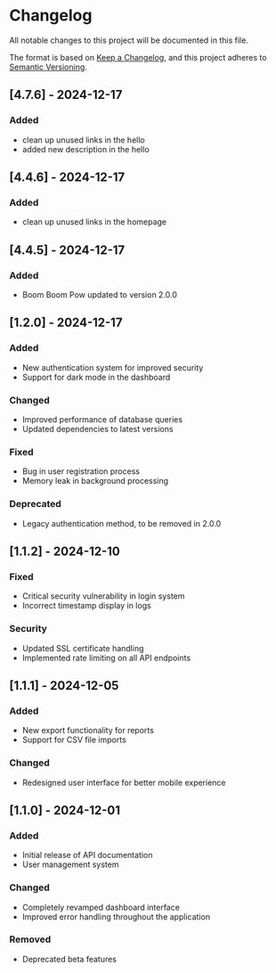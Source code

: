 # Changelog

All notable changes to this project will be documented in this file.

The format is based on [Keep a Changelog](https://keepachangelog.com/en/1.0.0/),
and this project adheres to [Semantic Versioning](https://semver.org/spec/v2.0.0.html).

## [4.7.6] - 2024-12-17

### Added

- clean up unused links in the hello
- added new description in the hello

## [4.4.6] - 2024-12-17

### Added

- clean up unused links in the homepage

## [4.4.5] - 2024-12-17

### Added

- Boom Boom Pow updated to version 2.0.0

## [1.2.0] - 2024-12-17

### Added

- New authentication system for improved security
- Support for dark mode in the dashboard

### Changed

- Improved performance of database queries
- Updated dependencies to latest versions

### Fixed

- Bug in user registration process
- Memory leak in background processing

### Deprecated

- Legacy authentication method, to be removed in 2.0.0

## [1.1.2] - 2024-12-10

### Fixed

- Critical security vulnerability in login system
- Incorrect timestamp display in logs

### Security

- Updated SSL certificate handling
- Implemented rate limiting on all API endpoints

## [1.1.1] - 2024-12-05

### Added

- New export functionality for reports
- Support for CSV file imports

### Changed

- Redesigned user interface for better mobile experience

## [1.1.0] - 2024-12-01

### Added

- Initial release of API documentation
- User management system

### Changed

- Completely revamped dashboard interface
- Improved error handling throughout the application

### Removed

- Deprecated beta features
